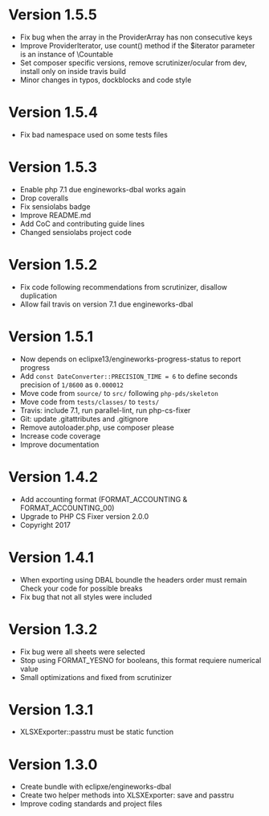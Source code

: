 # Version 1.5.5
- Fix bug when the array in the ProviderArray has non consecutive keys
- Improve ProviderIterator, use count() method if the $iterator parameter is an instance of \Countable
- Set composer specific versions, remove scrutinizer/ocular from dev, install only on inside travis build
- Minor changes in typos, dockblocks and code style

# Version 1.5.4
- Fix bad namespace used on some tests files

# Version 1.5.3
- Enable php 7.1 due engineworks-dbal works again
- Drop coveralls
- Fix sensiolabs badge
- Improve README.md
- Add CoC and contributing guide lines
- Changed sensiolabs project code

# Version 1.5.2
- Fix code following recommendations from scrutinizer, disallow duplication
- Allow fail travis on version 7.1 due engineworks-dbal

# Version 1.5.1
- Now depends on eclipxe13/engineworks-progress-status to report progress
- Add `const DateConverter::PRECISION_TIME = 6` to define seconds precision of `1/8600` as `0.000012`
- Move code from `source/` to `src/` following `php-pds/skeleton`
- Move code from `tests/classes/` to `tests/`
- Travis: include 7.1, run parallel-lint, run php-cs-fixer
- Git: update .gitattributes and .gitignore
- Remove autoloader.php, use composer please
- Increase code coverage
- Improve documentation

# Version 1.4.2
- Add accounting format (FORMAT_ACCOUNTING & FORMAT_ACCOUNTING_00)
- Upgrade to PHP CS Fixer version 2.0.0
- Copyright 2017

# Version 1.4.1
- When exporting using DBAL boundle the headers order must remain
  Check your code for possible breaks
- Fix bug that not all styles were included

# Version 1.3.2
- Fix bug were all sheets were selected
- Stop using FORMAT_YESNO for booleans, this format requiere numerical value
- Small optimizations and fixed from scrutinizer

# Version 1.3.1
- XLSXExporter::passtru must be static function

# Version 1.3.0
- Create bundle with eclipxe/engineworks-dbal
- Create two helper methods into XLSXExporter: save and passtru
- Improve coding standards and project files
